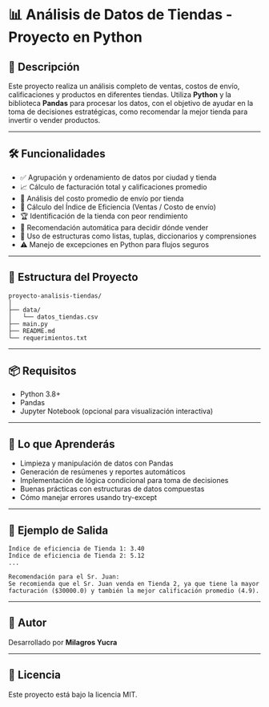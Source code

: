 # 📊 Análisis de Datos de Tiendas - Proyecto en Python 

## 📌 Descripción

Este proyecto realiza un análisis completo de ventas, costos de envío, calificaciones y productos en diferentes tiendas. Utiliza **Python** y la biblioteca **Pandas** para procesar los datos, con el objetivo de ayudar en la toma de decisiones estratégicas, como recomendar la mejor tienda para invertir o vender productos.

---

## 🛠️ Funcionalidades

- ✅ Agrupación y ordenamiento de datos por ciudad y tienda
- 📈 Cálculo de facturación total y calificaciones promedio
- 🚚 Análisis del costo promedio de envío por tienda
- 🧮 Cálculo del Índice de Eficiencia (Ventas / Costo de envío)
- 🏆 Identificación de la tienda con peor rendimiento
- 🤖 Recomendación automática para decidir dónde vender
- 🧠 Uso de estructuras como listas, tuplas, diccionarios y comprensiones
- ⚠️ Manejo de excepciones en Python para flujos seguros

---

## 📂 Estructura del Proyecto

```
proyecto-analisis-tiendas/
│
├── data/
│   └── datos_tiendas.csv
├── main.py
├── README.md
└── requerimientos.txt
```

---

## 📦 Requisitos

- Python 3.8+
- Pandas
- Jupyter Notebook (opcional para visualización interactiva)


---

## 🧠 Lo que Aprenderás

- Limpieza y manipulación de datos con Pandas
- Generación de resúmenes y reportes automáticos
- Implementación de lógica condicional para toma de decisiones
- Buenas prácticas con estructuras de datos compuestas
- Cómo manejar errores usando try-except

---

## 🧪 Ejemplo de Salida

```plaintext
Índice de eficiencia de Tienda 1: 3.40
Índice de eficiencia de Tienda 2: 5.12
...

Recomendación para el Sr. Juan:
Se recomienda que el Sr. Juan venda en Tienda 2, ya que tiene la mayor facturación ($30000.0) y también la mejor calificación promedio (4.9).
```

---

## 👤 Autor

Desarrollado por **Milagros Yucra**  

---

## 📄 Licencia

Este proyecto está bajo la licencia MIT.
